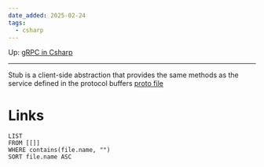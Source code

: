 ```yaml
---
date_added: 2025-02-24
tags:
  - csharp
---
```

Up: [gRPC in Csharp](gRPC%20in%20Csharp.md)
___
 Stub is a client-side abstraction that provides the same methods as the service defined in the protocol buffers [proto file](proto%20file.md)
 
# Links
```dataview
LIST
FROM [[]]
WHERE contains(file.name, "")
SORT file.name ASC
```

